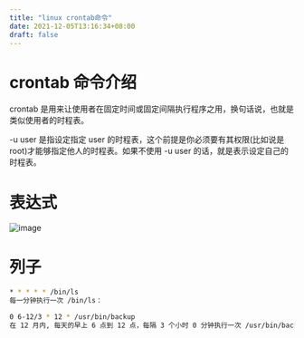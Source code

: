 ```yaml
---
title: "linux crontab命令"
date: 2021-12-05T13:16:34+08:00
draft: false 
---
```


# crontab 命令介绍
crontab 是用来让使用者在固定时间或固定间隔执行程序之用，换句话说，也就是类似使用者的时程表。

-u user 是指设定指定 user 的时程表，这个前提是你必须要有其权限(比如说是 root)才能够指定他人的时程表。如果不使用 -u user 的话，就是表示设定自己的时程表。

# 表达式
![image](https://user-images.githubusercontent.com/1142820/144744467-722ee0f2-673d-4738-8648-374773dca083.png)

# 列子
```bash
* * * * * /bin/ls
每一分钟执行一次 /bin/ls：

0 6-12/3 * 12 * /usr/bin/backup
在 12 月内, 每天的早上 6 点到 12 点，每隔 3 个小时 0 分钟执行一次 /usr/bin/backup：
```
